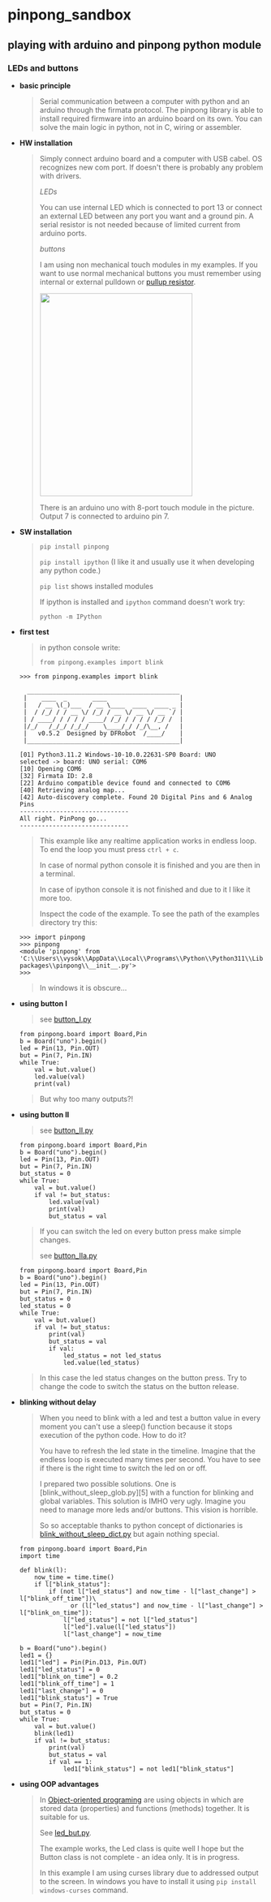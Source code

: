# pinpong_sandbox
## playing with arduino and pinpong python module
### LEDs and buttons

- **basic principle**
  > Serial communication between a computer with python and an arduino through the firmata protocol.
  > The pinpong library is able to install required firmware into an arduino board on its own.
  > You can solve the main logic in python, not in C, wiring or assembler. 
  >
- **HW installation**
  > Simply connect arduino board and a computer with USB cabel. OS recognizes new com port.
  > If doesn't there is probably any problem with drivers.
  >
  > *LEDs*
  >
  > You can use internal LED which is connected to port 13 or connect an external LED between any port you want and a ground pin.
  > A serial resistor is not needed because of limited current from arduino ports. 
  >
  > *buttons*
  >
  > I am using non mechanical touch modules in my examples. If you want to use normal mechanical buttons you must remember using
  > internal or external pulldown or [pullup resistor][1].
  >
  > [1]: <https://en.wikipedia.org/wiki/Pull-up_resistor> "pullup resistor"
  >
  > <img src="arduino.jpg" width="300" height="400" />
  >
  > There is an arduino uno with 8-port touch module in the picture.
  > Output 7 is connected to arduino pin 7. 
  
- **SW installation**

  > `pip install pinpong`
  >
  > `pip install ipython` (I like it and usually use it when developing any python code.)
  >
  > `pip list` shows installed modules
  > 
  > If ipython is installed and `ipython` command doesn't work try:
  >
  > `python -m IPython`

- **first test**
  
  > in python console write:
  >
  > `from pinpong.examples import blink`
  ```console
  >>> from pinpong.examples import blink
  
    __________________________________________
   |    ____  _       ____                    |
   |   / __ \(_)___  / __ \____  ____  ____ _ |
   |  / /_/ / / __ \/ /_/ / __ \/ __ \/ __ `/ |
   | / ____/ / / / / ____/ /_/ / / / / /_/ /  |
   |/_/   /_/_/ /_/_/    \____/_/ /_/\__, /   |
   |   v0.5.2  Designed by DFRobot  /____/    |
   |__________________________________________|
  
  [01] Python3.11.2 Windows-10-10.0.22631-SP0 Board: UNO
  selected -> board: UNO serial: COM6
  [10] Opening COM6
  [32] Firmata ID: 2.8
  [22] Arduino compatible device found and connected to COM6
  [40] Retrieving analog map...
  [42] Auto-discovery complete. Found 20 Digital Pins and 6 Analog Pins
  ------------------------------
  All right. PinPong go...
  ------------------------------
  ```
  > This example like any realtime application works in endless loop.
  > To end the loop you must press `ctrl + c`.
  >
  > In case of normal python console it is finished and you are then in a terminal.
  >
  > In case of ipython console it is not finished and due to it I like it more too.
  >
  > Inspect the code of the example. To see the path of the examples directory try this:
  ```
  >>> import pinpong
  >>> pinpong
  <module 'pinpong' from 'C:\\Users\\vysok\\AppData\\Local\\Programs\\Python\\Python311\\Lib\\site-packages\\pinpong\\__init__.py'>
  >>>
  ```
  > In windows it is obscure...
  > 
- **using button I**
  >
  > see [button_I.py][2]
  >
  > [2]: <https://github.com/JerryFox/pinpong_sandbox/blob/main/button_I.py> 
  >
  ```
  from pinpong.board import Board,Pin
  b = Board("uno").begin()
  led = Pin(13, Pin.OUT)
  but = Pin(7, Pin.IN)
  while True:
      val = but.value()
      led.value(val)
      print(val)
  ```
  >
  > But why too many outputs?!
  >

  
- **using button II**
  >
  > see [button_II.py][3]
  >
  > [3]: <https://github.com/JerryFox/pinpong_sandbox/blob/main/button_II.py> 
  >
  ```
  from pinpong.board import Board,Pin
  b = Board("uno").begin()
  led = Pin(13, Pin.OUT)
  but = Pin(7, Pin.IN)
  but_status = 0
  while True:
      val = but.value()
      if val != but_status: 
          led.value(val)
          print(val)
          but_status = val
  ```
  >
  > If you can switch the led on every button press make simple changes.
  >
  > see [button_IIa.py][4]
  >
  > [4]: <https://github.com/JerryFox/pinpong_sandbox/blob/main/button_IIa.py> 
  >
  ```
  from pinpong.board import Board,Pin
  b = Board("uno").begin()
  led = Pin(13, Pin.OUT)
  but = Pin(7, Pin.IN)
  but_status = 0
  led_status = 0
  while True:
      val = but.value()
      if val != but_status: 
          print(val)
          but_status = val
          if val: 
              led_status = not led_status
              led.value(led_status)
  ```
  >
  > In this case the led status changes on the button press. Try to change the code to switch the status on the button release.
  > 
- **blinking without delay**
  >
  > When you need to blink with a led and test a button value in every moment you can't use a sleep() function
  > because it stops execution of the python code. How to do it?
  >
  > You have to refresh the led state in the timeline. Imagine that the endless loop is executed many times per second.
  > You have to see if there is the right time to switch the led on or off. 
  >
  > I prepared two possible solutions. One is [blink_without_sleep_glob.py][5] with a function for blinking
  > and global variables. This solution is IMHO very ugly. Imagine you need to manage more leds and/or buttons.
  > This vision is horrible.
  >
  > So so acceptable thanks to python concept of dictionaries is [blink_without_sleep_dict.py][6]
  > but again nothing special. 
  >
  >[6]: <https://github.com/JerryFox/pinpong_sandbox/blob/main/blink_without_sleep_glob.py> 
  >
  ```
  from pinpong.board import Board,Pin
  import time
  
  def blink(l):
      now_time = time.time()
      if l["blink_status"]:
          if (not l["led_status"] and now_time - l["last_change"] > l["blink_off_time"])\
                or (l["led_status"] and now_time - l["last_change"] > l["blink_on_time"]):
              l["led_status"] = not l["led_status"] 
              l["led"].value(l["led_status"])
              l["last_change"] = now_time
  
  b = Board("uno").begin()
  led1 = {}
  led1["led"] = Pin(Pin.D13, Pin.OUT)
  led1["led_status"] = 0
  led1["blink_on_time"] = 0.2
  led1["blink_off_time"] = 1
  led1["last_change"] = 0
  led1["blink_status"] = True
  but = Pin(7, Pin.IN)
  but_status = 0
  while True:
      val = but.value()
      blink(led1)
      if val != but_status:
          print(val)
          but_status = val
          if val == 1:
              led1["blink_status"] = not led1["blink_status"]
  ```
  >
  >
- **using OOP advantages**
  > In [Object-oriented programing][7] are using objects in which are stored data (properties) and functions (methods)
  > together. It is suitable for us.
  >
  > See [led_but.py][8].
  >
  > The example works, the Led class is quite well I hope but the Button class is not complete - an idea only.
  > It is in progress.
  >
  > In this example I am using curses library due to addressed output to the screen. In windows you have to install it using
  > ```pip install windows-curses``` command. 
  > 
  > [7]: <https://en.wikipedia.org/wiki/Object-oriented_programming>
  > [8]: <https://github.com/JerryFox/pinpong_sandbox/b¨˘lob/main/led_but.py> 
